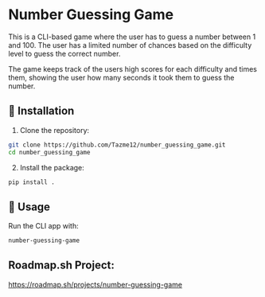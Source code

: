 # Number Guessing Game
This is a CLI-based game where the user has to guess a number between 1 and 100. The user has a limited number of chances based on the difficulty level to guess the correct number.<br>

The game keeps track of the users high scores for each difficulty and times them, showing the user how many seconds it took them to guess the number.

## 🚀 Installation 

1. Clone the repository:<br>
```bash
git clone https://github.com/Tazme12/number_guessing_game.git 
cd number_guessing_game
```
2. Install the package:<br>
```bash
pip install .
```
## 📌 Usage

Run the CLI app with:<br>
```bash
number-guessing-game
```

## Roadmap.sh Project: 
https://roadmap.sh/projects/number-guessing-game